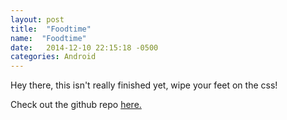 ```yaml
---
layout: post
title:  "Foodtime"
name:  "Foodtime"
date:   2014-12-10 22:15:18 -0500
categories: Android
---
```


Hey there, this isn't really finished yet, wipe your feet on the css!

Check out the github repo [here.](http://www.github.com/kmangutov/foodtime)